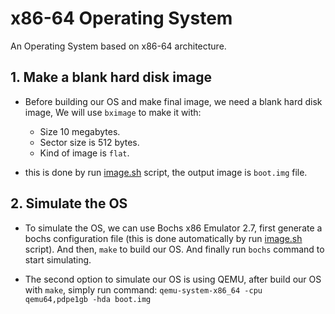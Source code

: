# x86-64 Operating System

An Operating System based on x86-64 architecture.

## 1. Make a blank hard disk image

- Before building our OS and make final image, we need a blank hard disk image, We will use `bximage` to make it with:
  - Size 10 megabytes.
  - Sector size is 512 bytes.
  - Kind of image is `flat`.

- this is done by run [image.sh](image.sh) script, the output image is `boot.img` file.

## 2. Simulate the OS

- To simulate the OS, we can use Bochs x86 Emulator 2.7, first generate a bochs configuration file (this is done automatically by run [image.sh](image.sh) script). And then, `make` to build our OS. And finally run `bochs` command to start simulating.

- The second option to simulate our OS is using QEMU, after build our OS with `make`, simply run command: `qemu-system-x86_64 -cpu qemu64,pdpe1gb -hda boot.img`
